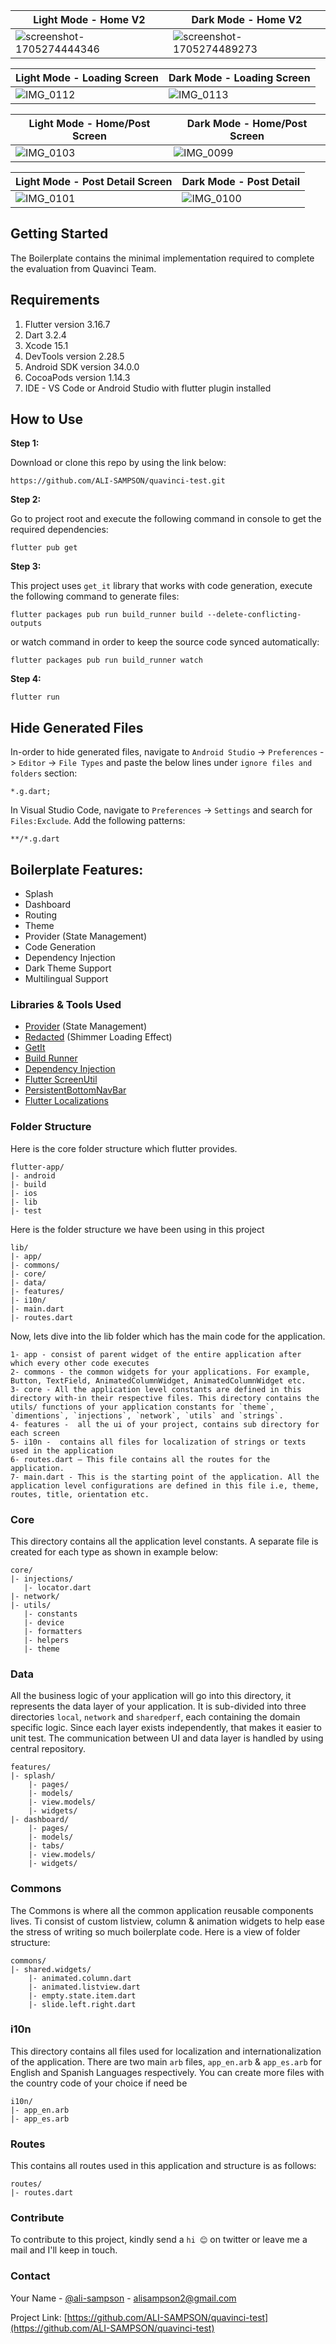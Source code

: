 <!-- ![Alt text](/relative/path/to/img.jpg?raw=true "Optional Title")
![Alt text](http://full/path/to/img.jpg "Optional title") -->

| Light Mode - Home V2                                                                                    |  Dark Mode - Home V2                                              |
| -------------------------------------------------------------------------------------------------------------  |  ----------------------------------------------------------------------|
| ![screenshot-1705274444346](https://github.com/ALI-SAMPSON/rgt-test-app/assets/17532408/85b667ab-9e65-4920-9016-365bcab9efc4) | ![screenshot-1705274489273](https://github.com/ALI-SAMPSON/rgt-test-app/assets/17532408/4da0a520-072d-4ad8-8116-6f177bb04688)

| Light Mode - Loading Screen                                                                                    |  Dark Mode - Loading Screen                                            |
| -------------------------------------------------------------------------------------------------------------  |  ------------------------------------------------------------------------|
| ![IMG_0112](https://github.com/ALI-SAMPSON/quavinci-test/assets/17532408/471f8414-6e66-466c-b96a-956cfbff90a2) |  ![IMG_0113](https://github.com/ALI-SAMPSON/quavinci-test/assets/17532408/4f653338-f611-4cee-81e3-4af30ef5bf82)


| Light Mode - Home/Post Screen                                                                                  |  Dark Mode - Home/Post Screen                                            |
| -------------------------------------------------------------------------------------------------------------  |  ------------------------------------------------------------------------|
| ![IMG_0103](https://github.com/ALI-SAMPSON/quavinci-test/assets/17532408/cf80d8b5-aa95-4c69-b614-128baaca3064) |  ![IMG_0099](https://github.com/ALI-SAMPSON/quavinci-test/assets/17532408/0758a2fc-8f48-4ea4-b2dd-38800fea6dde)


| Light Mode - Post Detail Screen                                                                                |  Dark Mode - Post Detail                                                 |
| -------------------------------------------------------------------------------------------------------------  |  ------------------------------------------------------------------------|
| ![IMG_0101](https://github.com/ALI-SAMPSON/quavinci-test/assets/17532408/e6b8abc3-9992-43a6-9d9c-5f208c99f855) |  ![IMG_0100](https://github.com/ALI-SAMPSON/quavinci-test/assets/17532408/009e147d-f28f-4d92-b7b7-2a41c19b8730)



## Getting Started

The Boilerplate contains the minimal implementation required to complete the evaluation from Quavinci Team.

## Requirements
1. Flutter version 3.16.7
2. Dart 3.2.4
3. Xcode 15.1
4. DevTools version 2.28.5
5. Android SDK version 34.0.0
5. CocoaPods version 1.14.3
7. IDE - VS Code or Android Studio with flutter plugin installed


## How to Use 

**Step 1:**

Download or clone this repo by using the link below:

```
https://github.com/ALI-SAMPSON/quavinci-test.git
```

**Step 2:**

Go to project root and execute the following command in console to get the required dependencies: 

```
flutter pub get 
```

**Step 3:**

This project uses `get_it` library that works with code generation, execute the following command to generate files:

```
flutter packages pub run build_runner build --delete-conflicting-outputs
```

or watch command in order to keep the source code synced automatically:

```
flutter packages pub run build_runner watch
```

**Step 4:**

```
flutter run 
```

## Hide Generated Files

In-order to hide generated files, navigate to `Android Studio` -> `Preferences` -> `Editor` -> `File Types` and paste the below lines under `ignore files and folders` section:

```
*.g.dart;
```

In Visual Studio Code, navigate to `Preferences` -> `Settings` and search for `Files:Exclude`. Add the following patterns:
```
**/*.g.dart
```

## Boilerplate Features:

* Splash
* Dashboard
* Routing
* Theme
* Provider (State Management)
* Code Generation
* Dependency Injection
* Dark Theme Support
* Multilingual Support

### Libraries & Tools Used

* [Provider](https://github.com/rrousselGit/provider) (State Management)
* [Redacted](https://pub.dev/packages/redacted) (Shimmer Loading Effect)
* [GetIt](https://github.com/fluttercommunity/get_it)
* [Build Runner](https://github.com/dart-lang/build/blob/master/build_runner)
* [Dependency Injection](https://github.com/fluttercommunity/get_it)
* [Flutter ScreenUtil](https://github.com/OpenFlutter/flutter_screenutil)
* [PersistentBottomNavBar](https://github.com/BilalShahid13/PersistentBottomNavBar)
* [Flutter Localizations](https://api.flutter.dev/flutter/flutter_localizations/flutter_localizations-library.html)


### Folder Structure
Here is the core folder structure which flutter provides.

```
flutter-app/
|- android
|- build
|- ios
|- lib
|- test
```

Here is the folder structure we have been using in this project

```
lib/
|- app/
|- commons/
|- core/
|- data/
|- features/
|- i10n/
|- main.dart
|- routes.dart
```

Now, lets dive into the lib folder which has the main code for the application.

```
1- app - consist of parent widget of the entire application after which every other code executes
2- commons - the common widgets for your applications. For example, Button, TextField, AnimatedColumnWidget, AnimatedColumnWidget etc.
3- core - All the application level constants are defined in this directory with-in their respective files. This directory contains the utils/ functions of your application constants for `theme`, `dimentions`, `injections`, `network`, `utils` and `strings`.
4- features -  all the ui of your project, contains sub directory for each screen
5- i10n -  contains all files for localization of strings or texts used in the application
6- routes.dart — This file contains all the routes for the application.
7- main.dart - This is the starting point of the application. All the application level configurations are defined in this file i.e, theme, routes, title, orientation etc.
```

### Core

This directory contains all the application level constants. A separate file is created for each type as shown in example below:

```
core/
|- injections/
   |- locator.dart
|- network/
|- utils/
   |- constants
   |- device
   |- formatters
   |- helpers
   |- theme
```

### Data

All the business logic of your application will go into this directory, it represents the data layer of your application. It is sub-divided into three directories `local`, `network` and `sharedperf`, each containing the domain specific logic. Since each layer exists independently, that makes it easier to unit test. The communication between UI and data layer is handled by using central repository.

```
features/
|- splash/
    |- pages/
    |- models/
    |- view.models/
    |- widgets/
|- dashboard/
    |- pages/
    |- models/
    |- tabs/
    |- view.models/
    |- widgets/
```

### Commons

The Commons is where all the common application reusable components lives.
Ti consist of custom listview, column & animation widgets to help ease the stress of writing so much boilerplate code. Here is a view of folder structure:

```
commons/
|- shared.widgets/
    |- animated.column.dart
    |- animated.listview.dart
    |- empty.state.item.dart
    |- slide.left.right.dart
```

### i10n

This directory contains all files used for localization and internationalization of the application. There are two main `arb` files, `app_en.arb` & `app_es.arb` for English and Spanish Languages respectively. You can create more files with the country code of your choice if need be 

```
i10n/
|- app_en.arb
|- app_es.arb
```

### Routes

This contains all routes used in this application and  structure is as follows: 

```
routes/
|- routes.dart
```

### Contribute

To contribute to this project, kindly send a `hi 😊` on twitter or leave me a mail and I'll keep in touch.


### Contact

Your Name - [@ali-sampson](https://github.com/ALI-SAMPSON) - alisampson2@gmail.com

Project Link: [https://github.com/ALI-SAMPSON/quavinci-test](https://github.com/ALI-SAMPSON/quavinci-test)